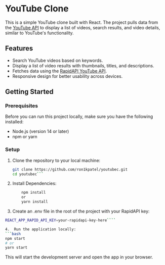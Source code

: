 # YouTube Clone

This is a simple YouTube clone built with React. The project pulls data from the [YouTube API](https://www.rapidapi.com/community/api/youtube-v31) to display a list of videos, search results, and video details, similar to YouTube's functionality.

## Features

- Search YouTube videos based on keywords.
- Display a list of video results with thumbnails, titles, and descriptions.
- Fetches data using the [RapidAPI YouTube API](https://www.rapidapi.com/community/api/youtube-v31).
- Responsive design for better usability across devices.

## Getting Started

### Prerequisites

Before you can run this project locally, make sure you have the following installed:

- Node.js (version 14 or later)
- npm or yarn

### Setup

1. Clone the repository to your local machine:

   ```bash
   git clone https://github.com/ron1kpatel/youtubec.git
   cd youtubec```
2. Install Dependencies:
    ```bash
        npm install 
        or 
        yarn install 
    ```
3.	Create an .env file in the root of the project with your RapidAPI key:
```bash
REACT_APP_RAPID_API_KEY=your-rapidapi-key-here````

4.	Run the application locally:
```bash
npm start
# or
yarn start
```

This will start the development server and open the app in your browser.
